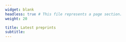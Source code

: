 ```yaml
---
widget: blank
headless: true # This file represents a page section.
weight: 20

title: Latest preprints
subtitle:
---
```

<script th:inline="javascript">
    var maxArticles=8;
    var showAbstract=0;
    var showDates=1;
    var showLinkAll=1;
</script>

<script type="text/javascript" src="/js/arxiv_widget.js"></script>

<div class="universal-wrapper">
  <div class="article-style" itemprop="articleBody">
    <div id="arxivfeed"></div>
  </div>
</div>
